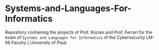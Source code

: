 # Systems-and-Languages-For-Informatics
Repository containing the projects of Prof. Kocian and Prof. Ferrari for the exam of `Systems and Languages for Informatics` of the Cybersecurity LM-66 Faculty ( University of Pisa)
